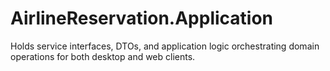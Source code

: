 # AirlineReservation.Application

Holds service interfaces, DTOs, and application logic orchestrating domain operations for both desktop and web clients.

